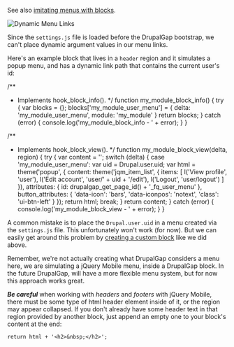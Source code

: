 See also [imitating menus with blocks](../Blocks/Imitating_Menus_with_Blocks).

![Dynamic Menu Links](http://drupalgap.org/sites/default/files/dynamic-menu-links.png)

Since the `settings.js` file is loaded before the DrupalGap bootstrap, we can't place dynamic argument values in our menu links.

Here's an example block that lives in a `header` region and it simulates a popup menu, and has a dynamic link path that contains the current user's id:

/**
 * Implements hook_block_info().
 */
function my_module_block_info() {
  try {
    var blocks = {};
    blocks['my_module_user_menu'] = {
      delta: 'my_module_user_menu',
      module: 'my_module'
    }
    return blocks;
  }
  catch (error) { console.log('my_module_block_info - ' + error); }
}

/**
 * Implements hook_block_view().
 */
function my_module_block_view(delta, region) {
  try {
    var content = '';
    switch (delta) {
      case 'my_module_user_menu':
        var uid = Drupal.user.uid;
        var html = theme('popup', {
            content: theme('jqm_item_list', {
                items: [
                  l('View profile', 'user'),
                  l('Edit account', 'user/' + uid + '/edit'),
                  l('Logout', 'user/logout')
                ]
            }),
            attributes: {
              id: drupalgap_get_page_id() + '_fq_user_menu'
            },
            button_attributes: {
              'data-icon': 'bars',
              'data-iconpos': 'notext',
              'class': 'ui-btn-left'
            }
        });
        return html;
        break;
    }
    return content;
  }
  catch (error) { console.log('my_module_block_view - ' + error); }
}

A common mistake is to place the `Drupal.user.uid` in a menu created via the `settings.js` file. This unfortunately won't work (for now). But we can easily get around this problem by [creating a custom block](../Blocks/Create_a_Custom_Block) like we did above.

Remember, we're not actually creating what DrupalGap considers a menu here, we are simulating a jQuery Mobile menu, inside a DrupalGap block. In the future DrupalGap, will have a more flexible menu system, but for now this approach works great.

***Be careful*** when working with *headers* and *footers* with jQuery Mobile, there must be some type of html header element inside of it, or the region may appear collapsed. If you don't already have some header text in that region provided by another block, just append an empty one to your block's content at the end:

`return html + '<h2>&nbsp;</h2>';`